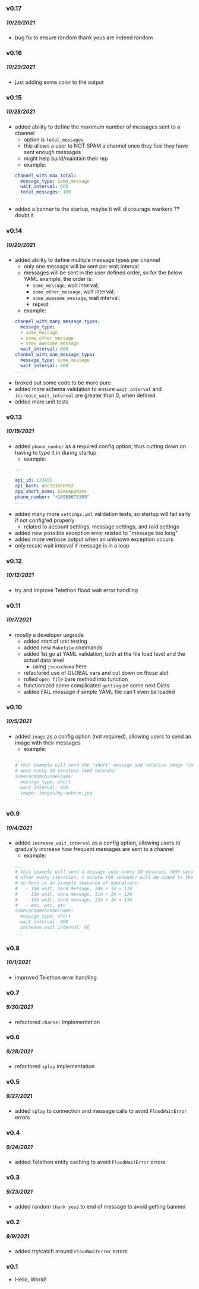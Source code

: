 ### v0.17
##### 10/29/2021
- bug fix to ensure random thank yous are indeed random

### v0.16
##### 10/29/2021
- just adding some color to the output

### v0.15
##### 10/28/2021
- added ability to define the maximum number of messages sent to a channel
  - option is `total_messages`
  - this allows a user to NOT SPAM a channel once they feel they have sent enough messages
  - might help build/maintain their rep
  - example:
  ```yaml
  channel_with_max_total:
    message_type: some_message
    wait_interval: 600
    total_messages: 100
  ...
  ```
- added a banner to the startup, maybe it will discourage wankers ?? doubt it

### v0.14
##### 10/20/2021
- added ability to define multiple message types per channel
  - only one message will be sent per wait interval
  - messages will be sent in the user defined order, so for the below YAML example, the order is:
    - `some_message`, wait interval;
    - `some_other_message`, wait interval;
    - `some_awesome_message`, wait interval;
    - repeat
  - example:
  ```yaml
  channel_with_many_message_types:
    message_type:
    - some_message
    - some_other_message
    - some_awesome_message
    wait_interval: 600
  channel_with_one_message_type:
    message_type: some_message
    wait_interval: 600
  ...
  ```
- broked out some code to be more pure
- added more schema validation to ensure `wait_interval` and `increase_wait_interval` are greater than 0, when defined
- added more unit tests

### v0.13
##### 10/19/2021
- added `phone_number` as a required config option, thus cutting down on having to type it in during startup
  - example:
  ```yaml
  ---

  api_id: 123456
  api_hash: abc123456YXZ
  app_short_name: SomeAppName
  phone_number: "+18888675309"
  ...
  ```
- added many more `settings.yml` validation tests, so startup will fail early if not config'ed properly
  - related to account settings, message settings, and raid settings
- added new possible exception error related to "message too long"
- added more verbose output when an unknown exception occurs
- only recalc wait interval if message is in a loop

### v0.12
##### 10/12/2021
- try and improve Telethon flood wait error handling

### v0.11
##### 10/7/2021
- mostly a developer upgrade
  - added start of unit testing
  - added new `Makefile` commands
  - added 1st go at YAML validation, both at the file load level and the actual data level
    - using `jsonschema` here
  - refactored use of GLOBAL vars and cut down on those alot
  - rolled `open file` bare method into function
  - functionized some complicated `getting` on some next Dicts
  - added FAIL message if simple YAML file can't even be loaded

### v0.10
##### 10/5/2021
- added `image` as a config option (not required), allowing users to send an image with their messages
  - example:
  ```yaml
  ...
  # this example will send the "short" message and relative image "images/my-awhsum.jpg"
  # once every 10 minutues (600 seconds)
  somerandomchannelname:
    message_type: short
    wait_interval: 600
    image: images/my-awhsum.jpg
  ...
  ```

### v0.9
##### 10/4/2021
- added `increase_wait_interval` as a config option, allowing users to gradually increase how frequent messages are sent to a channel
  - example:
  ```yaml
  ...
  # this example will send a message once every 10 minutues (600 seconds)
  # after every iteration, 1 minute (60 seconds) will be added to the previous attempt's wait interval
  # so here is an example sequence of operations:
  #   - 10m wait, send message, 10m + 1m = 11m
  #   - 11m wait, send message, 11m + 1m = 12m
  #   - 12m wait, send message, 12m + 1m = 13m
  #   - etc, etc, etc
  somerandomchannelname:
    message_type: short
    wait_interval: 600
    increase_wait_interval: 60
  ...
  ```

### v0.8
##### 10/1/2021
- improved Telethon error handling

### v0.7
##### 9/30/2021
- refactored `channel` implementation

### v0.6
##### 9/28/2021
- refactored `splay` implementation

### v0.5
##### 9/27/2021
- added `splay` to connection and message calls to avoid `FloodWaitError` errors

### v0.4
##### 9/24/2021
- added Telethon entity caching to avoid `FloodWaitError` errors

### v0.3
##### 9/23/2021
- added random `thank you`s to end of message to avoid getting banned

### v0.2
##### 9/9/2021
- added try/catch around `FloodWaitError` errors

### v0.1
- Hello, World!
